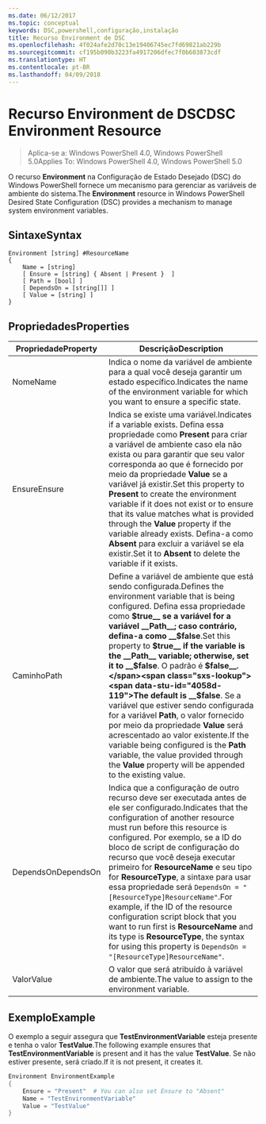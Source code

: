 ```yaml
---
ms.date: 06/12/2017
ms.topic: conceptual
keywords: DSC,powershell,configuração,instalação
title: Recurso Environment de DSC
ms.openlocfilehash: 4f024afe2d70c13e19406745ec7fd69821ab229b
ms.sourcegitcommit: cf195b090b3223fa4917206dfec7f0b603873cdf
ms.translationtype: HT
ms.contentlocale: pt-BR
ms.lasthandoff: 04/09/2018
---
```

# <a name="dsc-environment-resource"></a><span data-ttu-id="4058d-103">Recurso Environment de DSC</span><span class="sxs-lookup"><span data-stu-id="4058d-103">DSC Environment Resource</span></span>

> <span data-ttu-id="4058d-104">Aplica-se a: Windows PowerShell 4.0, Windows PowerShell 5.0</span><span class="sxs-lookup"><span data-stu-id="4058d-104">Applies To: Windows PowerShell 4.0, Windows PowerShell 5.0</span></span>

<span data-ttu-id="4058d-105">O recurso __Environment__ na Configuração de Estado Desejado (DSC) do Windows PowerShell fornece um mecanismo para gerenciar as variáveis de ambiente do sistema.</span><span class="sxs-lookup"><span data-stu-id="4058d-105">The __Environment__ resource in Windows PowerShell Desired State Configuration (DSC) provides a mechanism to manage system environment variables.</span></span>

## <a name="syntax"></a><span data-ttu-id="4058d-106">Sintaxe</span><span class="sxs-lookup"><span data-stu-id="4058d-106">Syntax</span></span>
``` mof
Environment [string] #ResourceName
{
    Name = [string]
    [ Ensure = [string] { Absent | Present }  ]
    [ Path = [bool] ]
    [ DependsOn = [string[]] ]
    [ Value = [string] ]
}
```

## <a name="properties"></a><span data-ttu-id="4058d-107">Propriedades</span><span class="sxs-lookup"><span data-stu-id="4058d-107">Properties</span></span>

|  <span data-ttu-id="4058d-108">Propriedade</span><span class="sxs-lookup"><span data-stu-id="4058d-108">Property</span></span>  |  <span data-ttu-id="4058d-109">Descrição</span><span class="sxs-lookup"><span data-stu-id="4058d-109">Description</span></span>   |
|---|---|
| <span data-ttu-id="4058d-110">Nome</span><span class="sxs-lookup"><span data-stu-id="4058d-110">Name</span></span>| <span data-ttu-id="4058d-111">Indica o nome da variável de ambiente para a qual você deseja garantir um estado específico.</span><span class="sxs-lookup"><span data-stu-id="4058d-111">Indicates the name of the environment variable for which you want to ensure a specific state.</span></span>|
| <span data-ttu-id="4058d-112">Ensure</span><span class="sxs-lookup"><span data-stu-id="4058d-112">Ensure</span></span>| <span data-ttu-id="4058d-113">Indica se existe uma variável.</span><span class="sxs-lookup"><span data-stu-id="4058d-113">Indicates if a variable exists.</span></span> <span data-ttu-id="4058d-114">Defina essa propriedade como __Present__ para criar a variável de ambiente caso ela não exista ou para garantir que seu valor corresponda ao que é fornecido por meio da propriedade __Value__ se a variável já existir.</span><span class="sxs-lookup"><span data-stu-id="4058d-114">Set this property to __Present__ to create the environment variable if it does not exist or to ensure that its value matches what is provided through the __Value__ property if the variable already exists.</span></span> <span data-ttu-id="4058d-115">Defina-a como __Absent__ para excluir a variável se ela existir.</span><span class="sxs-lookup"><span data-stu-id="4058d-115">Set it to __Absent__ to delete the variable if it exists.</span></span>|
| <span data-ttu-id="4058d-116">Caminho</span><span class="sxs-lookup"><span data-stu-id="4058d-116">Path</span></span>| <span data-ttu-id="4058d-117">Define a variável de ambiente que está sendo configurada.</span><span class="sxs-lookup"><span data-stu-id="4058d-117">Defines the environment variable that is being configured.</span></span> <span data-ttu-id="4058d-118">Defina essa propriedade como __$true__ se a variável for a variável __Path__; caso contrário, defina-a como __$false__.</span><span class="sxs-lookup"><span data-stu-id="4058d-118">Set this property to __$true__ if the variable is the __Path__ variable; otherwise, set it to __$false__.</span></span> <span data-ttu-id="4058d-119">O padrão é __$false__.</span><span class="sxs-lookup"><span data-stu-id="4058d-119">The default is __$false__.</span></span> <span data-ttu-id="4058d-120">Se a variável que estiver sendo configurada for a variável __Path__, o valor fornecido por meio da propriedade __Value__ será acrescentado ao valor existente.</span><span class="sxs-lookup"><span data-stu-id="4058d-120">If the variable being configured is the __Path__ variable, the value provided through the __Value__ property will be appended to the existing value.</span></span>|
| <span data-ttu-id="4058d-121">DependsOn</span><span class="sxs-lookup"><span data-stu-id="4058d-121">DependsOn</span></span> | <span data-ttu-id="4058d-122">Indica que a configuração de outro recurso deve ser executada antes de ele ser configurado.</span><span class="sxs-lookup"><span data-stu-id="4058d-122">Indicates that the configuration of another resource must run before this resource is configured.</span></span> <span data-ttu-id="4058d-123">Por exemplo, se a ID do bloco de script de configuração do recurso que você deseja executar primeiro for __ResourceName__ e seu tipo for __ResourceType__, a sintaxe para usar essa propriedade será `DependsOn = "[ResourceType]ResourceName"`.</span><span class="sxs-lookup"><span data-stu-id="4058d-123">For example, if the ID of the resource configuration script block that you want to run first is __ResourceName__ and its type is __ResourceType__, the syntax for using this property is `DependsOn = "[ResourceType]ResourceName"`.</span></span>|
| <span data-ttu-id="4058d-124">Valor</span><span class="sxs-lookup"><span data-stu-id="4058d-124">Value</span></span>| <span data-ttu-id="4058d-125">O valor que será atribuído à variável de ambiente.</span><span class="sxs-lookup"><span data-stu-id="4058d-125">The value to assign to the environment variable.</span></span>|

## <a name="example"></a><span data-ttu-id="4058d-126">Exemplo</span><span class="sxs-lookup"><span data-stu-id="4058d-126">Example</span></span>

<span data-ttu-id="4058d-127">O exemplo a seguir assegura que __TestEnvironmentVariable__ esteja presente e tenha o valor __TestValue__.</span><span class="sxs-lookup"><span data-stu-id="4058d-127">The following example ensures that __TestEnvironmentVariable__ is present and it has the value __TestValue__.</span></span> <span data-ttu-id="4058d-128">Se não estiver presente, será criado.</span><span class="sxs-lookup"><span data-stu-id="4058d-128">If it is not present, it creates it.</span></span>

```powershell
Environment EnvironmentExample
{
    Ensure = "Present"  # You can also set Ensure to "Absent"
    Name = "TestEnvironmentVariable"
    Value = "TestValue"
}
```